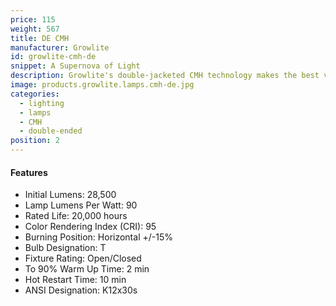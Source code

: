 ```yaml
---
price: 115
weight: 567
title: DE CMH
manufacturer: Growlite
id: growlite-cmh-de
snippet: A Supernova of Light
description: Growlite's double-jacketed CMH technology makes the best veg light on the market.
image: products.growlite.lamps.cmh-de.jpg
categories:
  - lighting
  - lamps
  - CMH
  - double-ended
position: 2
---
```


#### Features

* Initial Lumens: 28,500
* Lamp Lumens Per Watt: 90
* Rated Life: 20,000 hours
* Color Rendering Index (CRI): 95
* Burning Position: Horizontal +/-15%
* Bulb Designation: T
* Fixture Rating: Open/Closed
* To 90% Warm Up Time: 2 min
* Hot Restart Time: 10 min
* ANSI Designation: K12x30s
